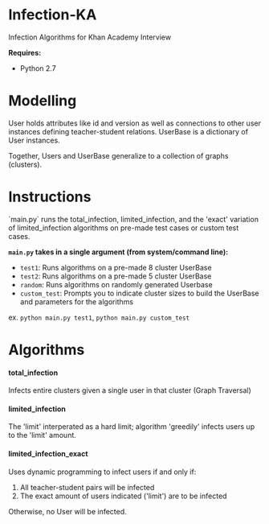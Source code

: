 # Infection-KA
Infection Algorithms for Khan Academy Interview

**Requires:**
* Python 2.7

<h1>Modelling</h1>
User holds attributes like id and version as well as connections to other user instances defining teacher-student relations.
UserBase is a dictionary of User instances.

Together, Users and UserBase generalize to a collection of graphs (clusters).

<h1>Instructions</h1>
<p> `main.py` runs the total_infection, limited_infection, and the 'exact' variation of limited_infection algorithms on pre-made test cases or custom test cases. 

**`main.py` takes in a single argument (from system/command line):**

* `test1`: Runs algorithms on a pre-made 8 cluster UserBase<br>
* `test2`: Runs algorithms on a pre-made 5 cluster UserBase<br>
* `random`: Runs algorithms on randomly generated Userbase<br>
* `custom_test`: Prompts you to indicate cluster sizes to build the UserBase and parameters for the algorithms<br>

ex. `python main.py test1`, `python main.py custom_test`

<h1>Algorithms</h1>
<h4>total_infection</h4> 
Infects entire clusters given a single user in that cluster (Graph Traversal)
<h4>limited_infection</h4> 
The 'limit' interperated as a hard limit; algorithm 'greedily' infects users up to the 'limit' amount.
<h4>limited_infection_exact</h4> 
Uses dynamic programming to infect users if and only if: 
<ol>
<li>All teacher-student pairs will be infected</li>
<li>The exact amount of users indicated ('limit') are to be infected</li>
</ol>
Otherwise, no User will be infected.

